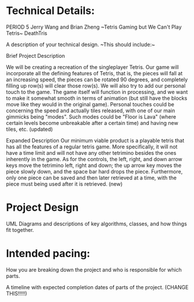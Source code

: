 
# Technical Details:

PERIOD 5
Jerry Wang and Brian Zheng
~Tetris Gaming but We Can't Play Tetris~ DeathTris

A description of your technical design. ~This should include:~

Brief Project Description

We will be creating a recreation of the singleplayer Tetris. Our game will incorporate all the defining features of Tetris, that is, the pieces will fall at an increasing speed, the pieces can be rotated 90 degrees, and completely filling up row(s) will clear those row(s). We will also try to add our personal touch to the game. The game itself will function in processing, and we want to make it somewhat smooth in terms of animation (but still have the blocks
move like they would in the original game). Personal touches could be concerning the speed and actually tiles released, with one of our main gimmicks
being "modes". Such modes could be "Floor is Lava" (where certain levels become unbreakable after a certain time) and having new tiles, etc. (updated)

Expanded Description
Our minimum viable product is a playable tetris that has all the features of a regular tetris game. More specifically, it will not have a time limit and will not have any other tetrimino besides the ones inherently in the game. As for the controls, the left, right, and down arrow keys move the tetrimino left, right and down; the up arrow key moves the piece slowly down, and the space bar hard drops the piece. Furthermore, only one piece can be saved and then later retrieved at a time, with the piece must being used after it is retrieved.  (new)
# Project Design

UML Diagrams and descriptions of key algorithms, classes, and how things fit together.


    
# Intended pacing:

How you are breaking down the project and who is responsible for which parts.

A timeline with expected completion dates of parts of the project. (CHANGE THIS!!!!!)

